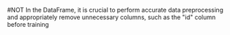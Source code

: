#NOT
In the DataFrame, it is crucial to perform accurate data preprocessing
and appropriately remove unnecessary columns, such as the "id" column before training
